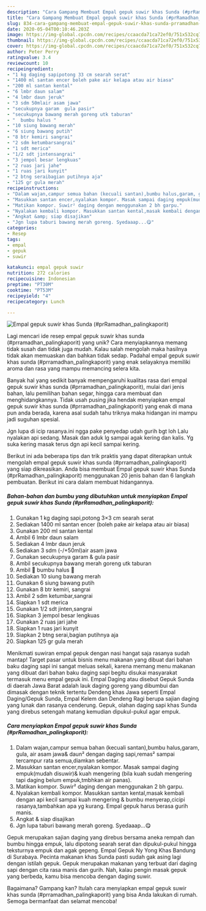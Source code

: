 ```yaml
---
description: "Cara Gampang Membuat Empal gepuk suwir khas Sunda (#prRamadhan_palingkaporit) yang Lezat"
title: "Cara Gampang Membuat Empal gepuk suwir khas Sunda (#prRamadhan_palingkaporit) yang Lezat"
slug: 834-cara-gampang-membuat-empal-gepuk-suwir-khas-sunda-prramadhan-palingkaporit-yang-lezat
date: 2020-05-04T00:10:46.203Z
image: https://img-global.cpcdn.com/recipes/ccaacda71ca72ef0/751x532cq70/empal-gepuk-suwir-khas-sunda-prramadhan_palingkaporit-foto-resep-utama.jpg
thumbnail: https://img-global.cpcdn.com/recipes/ccaacda71ca72ef0/751x532cq70/empal-gepuk-suwir-khas-sunda-prramadhan_palingkaporit-foto-resep-utama.jpg
cover: https://img-global.cpcdn.com/recipes/ccaacda71ca72ef0/751x532cq70/empal-gepuk-suwir-khas-sunda-prramadhan_palingkaporit-foto-resep-utama.jpg
author: Peter Perry
ratingvalue: 3.4
reviewcount: 10
recipeingredient:
- "1 kg daging sapipotong 33 cm searah serat"
- "1400 ml santan encer boleh pake air kelapa atau air biasa"
- "200 ml santan kental"
- "6 lmbr daun salam"
- "4 lmbr daun jeruk"
- "3 sdm 50mlair asam jawa"
- "secukupnya garam  gula pasir"
- "secukupnya bawang merah goreng utk taburan"
- "  bumbu halus "
- "10 siung bawang merah"
- "6 siung bawang putih"
- "8 btr kemiri sangrai"
- "2 sdm ketumbarsangrai"
- "1 sdt merica"
- "1/2 sdt jintensangrai"
- "3 jempol besar lengkuas"
- "2 ruas jari jahe"
- "1 ruas jari kunyit"
- "2 btng seraibagian putihnya aja"
- "125 gr gula merah"
recipeinstructions:
- "Dalam wajan,campur semua bahan (kecuali santan),bumbu halus,garam, gula, air asam jawa&amp; daun² dengan daging sapi,remas² sampai tercampur rata semua,diamkan sebentar."
- "Masukkan santan encer,nyalakan kompor. Masak sampai daging empuk(mudah disuwir)&amp; kuah mengering (bila kuah sudah mengering tapi daging belum empuk,tmbhkan air panas)."
- "Matikan kompor. Suwir² daging dengan menggunakan 2 bh garpu."
- "Nyalakan kembali kompor. Masukkan santan kental,masak kembali dengan api kecil sampai kuah mengering &amp; bumbu menyerap,cicipi rasanya,tambahkan apa yg kurang. Empal gepuk harus berasa gurih manis."
- "Angkat &amp; siap disajikan"
- "Jgn lupa taburi bawang merah goreng. Syedaaap...😋"
categories:
- Resep
tags:
- empal
- gepuk
- suwir

katakunci: empal gepuk suwir 
nutrition: 272 calories
recipecuisine: Indonesian
preptime: "PT30M"
cooktime: "PT53M"
recipeyield: "4"
recipecategory: Lunch

---
```



![Empal gepuk suwir khas Sunda (#prRamadhan_palingkaporit)](https://img-global.cpcdn.com/recipes/ccaacda71ca72ef0/751x532cq70/empal-gepuk-suwir-khas-sunda-prramadhan_palingkaporit-foto-resep-utama.jpg)

Lagi mencari ide resep empal gepuk suwir khas sunda (#prramadhan_palingkaporit) yang unik? Cara menyiapkannya memang tidak susah dan tidak juga mudah. Kalau salah mengolah maka hasilnya tidak akan memuaskan dan bahkan tidak sedap. Padahal empal gepuk suwir khas sunda (#prramadhan_palingkaporit) yang enak selayaknya memiliki aroma dan rasa yang mampu memancing selera kita.

Banyak hal yang sedikit banyak mempengaruhi kualitas rasa dari empal gepuk suwir khas sunda (#prramadhan_palingkaporit), mulai dari jenis bahan, lalu pemilihan bahan segar, hingga cara membuat dan menghidangkannya. Tidak usah pusing jika hendak menyiapkan empal gepuk suwir khas sunda (#prramadhan_palingkaporit) yang enak di mana pun anda berada, karena asal sudah tahu triknya maka hidangan ini mampu jadi suguhan spesial.

Jgn lupa di icip rasanya.ini ngga pake penyedap udah gurih bgt loh Lalu nyalakan api sedang. Masak dan aduk lg sampai agak kering dan kalis. Yg suka kering masak terus dgn api kecil sampai kering.


Berikut ini ada beberapa tips dan trik praktis yang dapat diterapkan untuk mengolah empal gepuk suwir khas sunda (#prramadhan_palingkaporit) yang siap dikreasikan. Anda bisa membuat Empal gepuk suwir khas Sunda (#prRamadhan_palingkaporit) menggunakan 20 jenis bahan dan 6 langkah pembuatan. Berikut ini cara dalam membuat hidangannya.

<!--inarticleads1-->

##### Bahan-bahan dan bumbu yang dibutuhkan untuk menyiapkan Empal gepuk suwir khas Sunda (#prRamadhan_palingkaporit):

1. Gunakan 1 kg daging sapi,potong 3×3 cm searah serat
1. Sediakan 1400 ml santan encer (boleh pake air kelapa atau air biasa)
1. Gunakan 200 ml santan kental
1. Ambil 6 lmbr daun salam
1. Sediakan 4 lmbr daun jeruk
1. Sediakan 3 sdm (-/+50ml)air asam jawa
1. Gunakan secukupnya garam &amp; gula pasir
1. Ambil secukupnya bawang merah goreng utk taburan
1. Ambil  🍅 bumbu halus 🍅
1. Sediakan 10 siung bawang merah
1. Gunakan 6 siung bawang putih
1. Gunakan 8 btr kemiri, sangrai
1. Ambil 2 sdm ketumbar,sangrai
1. Siapkan 1 sdt merica
1. Gunakan 1/2 sdt jinten,sangrai
1. Siapkan 3 jempol besar lengkuas
1. Gunakan 2 ruas jari jahe
1. Siapkan 1 ruas jari kunyit
1. Siapkan 2 btng serai,bagian putihnya aja
1. Siapkan 125 gr gula merah


Menikmati suwiran empal gepuk dengan nasi hangat saja rasanya sudah mantap! Target pasar untuk bisnis menu makanan yang dibuat dari bahan baku daging sapi ini sangat meluas sekali, karena memang menu makanan yang dibuat dari bahan baku daging sapi begitu disukai masyarakat termasuk menu empal gepuk ini. Empal Daging atau disebut Gepuk Sunda di daerah Jawa Barat adalah lauk daging goreng yang dibumbui dan dimasak dengan teknik tertentu Dendeng khas Jawa seperti Empal Daging/Gepuk Sunda, Empal Kelem dan Dendeng Ragi berupa sajian daging yang lunak dan rasanya cenderung. Gepuk, olahan daging sapi khas Sunda yang direbus setengah matang kemudian dipukul-pukul agar empuk. 

<!--inarticleads2-->

##### Cara menyiapkan Empal gepuk suwir khas Sunda (#prRamadhan_palingkaporit):

1. Dalam wajan,campur semua bahan (kecuali santan),bumbu halus,garam, gula, air asam jawa&amp; daun² dengan daging sapi,remas² sampai tercampur rata semua,diamkan sebentar.
1. Masukkan santan encer,nyalakan kompor. Masak sampai daging empuk(mudah disuwir)&amp; kuah mengering (bila kuah sudah mengering tapi daging belum empuk,tmbhkan air panas).
1. Matikan kompor. Suwir² daging dengan menggunakan 2 bh garpu.
1. Nyalakan kembali kompor. Masukkan santan kental,masak kembali dengan api kecil sampai kuah mengering &amp; bumbu menyerap,cicipi rasanya,tambahkan apa yg kurang. Empal gepuk harus berasa gurih manis.
1. Angkat &amp; siap disajikan
1. Jgn lupa taburi bawang merah goreng. Syedaaap...😋


Gepuk merupakan sajian daging yang direbus bersama aneka rempah dan bumbu hingga empuk, lalu dipotong searah serat dan dipukul-pukul hingga teksturnya empuk dan agak gepeng. Empal Gepuk Ny Yong Khas Bandung di Surabaya. Pecinta makanan khas Sunda pasti sudah gak asing lagi dengan istilah gepuk. Gepuk merupakan makanan yang terbuat dari daging sapi dengan cita rasa manis dan gurih. Nah, kalau pengin masak gepuk yang berbeda, kamu bisa mencoba dengan daging suwir. 

Bagaimana? Gampang kan? Itulah cara menyiapkan empal gepuk suwir khas sunda (#prramadhan_palingkaporit) yang bisa Anda lakukan di rumah. Semoga bermanfaat dan selamat mencoba!
